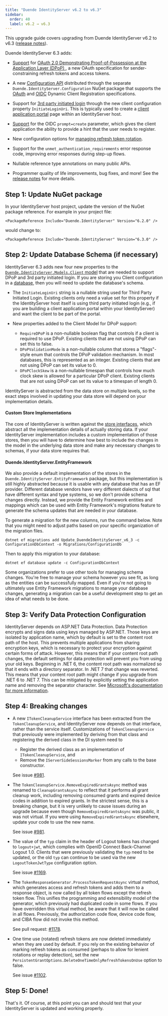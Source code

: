 ```yaml
---
title: "Duende IdentityServer v6.2 to v6.3"
sidebar:
  order: 40
  label: v6.2 → v6.3
---
```


This upgrade guide covers upgrading from Duende IdentityServer v6.2 to v6.3 ([release notes](https://github.com/DuendeSoftware/products/releases/tag/is%2F6.3.0)).

Duende IdentityServer 6.3 adds:

* [Support](../tokens/pop#demonstrating-proof-of-possession-at-the-application-layer-dpop-badge63) for [OAuth 2.0 Demonstrating Proof-of-Possession at the Application Layer (DPoP) ](https://datatracker.ietf.org/doc/draft-ietf-oauth-dpop/), a new OAuth specification for sender-constraining refresh tokens and access tokens.

* A new [Configuration API](../configuration) distributed through the separate `Duende.IdentityServer.Configuration` NuGet package that supports the [OAuth](https://datatracker.ietf.org/doc/rfc7591/) and [OIDC](https://openid.net/specs/openid-connect-registration-1_0.html) Dynamic Client Registration specifications.

* Support for [3rd party initiated login](https://openid.net/specs/openid-connect-core-1_0.html#thirdpartyinitiatedlogin) through the new client configuration property `InitiateLoginUri`. This is typically used to create a [client application portal](../ui/portal) page within an IdentityServer host.

* [Support](../reference/endpoints/authorize#optional-parameters) for the OIDC `prompt=create` parameter, which gives the client application the ability to provide a hint that the user needs to register. 

* New configuration options for [managing refresh token rotation](../tokens/refresh#accepting-consumed-tokens).

* Support for the `unmet_authentication_requirements` error response code, improving error responses during step-up flows.

* Nullable reference type annotations on many public APIs.

* Programmer quality of life improvements, bug fixes, and more! See the [release notes](https://github.com/DuendeSoftware/products/releases/tag/is%2F6.3.0) for more details.



## Step 1: Update NuGet package

In your IdentityServer host project, update the version of the NuGet package reference. 
For example in your project file:

```
<PackageReference Include="Duende.IdentityServer" Version="6.2.0" />
```

would change to: 

```
<PackageReference Include="Duende.IdentityServer" Version="6.3.0" />
```

## Step 2: Update Database Schema (if necessary)

IdentityServer 6.3 adds new four new properties to the [`Duende.IdentityServer.Models.Client` model](../reference/models/client) that are needed to support DPoP and 3rd party initiated login. If you are storing you Client configuration in a [database](../data), then you will need to update the database's schema. 

* The `InitiateLoginUri` string is a nullable string used for Third Party Initiated Login. Existing clients only need a value set for this property if the IdentityServer host itself is using third party initiated login (e.g., if you are building a client application portal within your IdentityServer) and want the client to be part of the portal.

* New properties added to the Client Model for DPoP support:
  * `RequireDPoP` is a non-nullable boolean flag that controls if a client is required to use DPoP. Existing clients that are not using DPoP can set this to false.  
  * `DPoPValidationMode` is a non-nullable column that stores a "flags"-style enum that controls the DPoP validation mechanism. In most databases, this is represented as an integer. Existing clients that are not using DPoP can set its value to 0.
  * `DPoPClockSkew` is a non-nullable timespan that controls how much clock skew is allowed for a particular DPoP client. Existing clients that are not using DPoP can set its value to a timespan of length 0.

IdentityServer is abstracted from the data store on multiple levels, so the exact steps involved in updating your data store will depend on your implementation details. 

#### Custom Store Implementations
The core of IdentityServer is written against the [store interfaces](../reference/stores), which abstract all the implementation details of actually storing data. If your IdentityServer implementation includes a custom implementation of those stores, then you will have to determine how best to include the changes in the model in the underlying data store and make any necessary changes to schemas, if your data store requires that.

#### Duende.IdentityServer.EntityFramework
We also provide a default implementation of the stores in the `Duende.IdentityServer.EntityFramework` package, but this implementation is still highly abstracted because it is usable with any database that has an EF provider. Different database vendors have very different dialects of sql that have different syntax and type systems, so we don't provide schema changes directly. Instead, we provide the Entity Framework entities and mappings which can be used with Entity Framework's migrations feature to generate the schema updates that are needed in your database. 

To generate a migration for the new columns, run the command below. Note that you might need to adjust paths based on your specific organization of the migration files.

```
dotnet ef migrations add Update_DuendeIdentityServer_v6_3 -c ConfigurationDbContext -o Migrations/ConfigurationDb
```

Then to apply this migration to your database:

```
dotnet ef database update -c ConfigurationDbContext
```

Some organizations prefer to use other tools for managing schema changes. You're free to manage your schema however you see fit, as long as the entities can be successfully mapped. Even if you're not going to ultimately use Entity Framework migrations to manage your database changes, generating a migration can be a useful development step to get an idea of what needs to be done.

## Step 3: Verify Data Protection Configuration
IdentityServer depends on ASP.NET Data Protection. Data Protection encrypts and signs data using keys managed by ASP.NET. Those keys are isolated by application name, which by default is set to the content root path of the host. This prevents multiple applications from sharing encryption keys, which is necessary to protect your encryption against certain forms of attack. However, this means that if your content root path changes, the default settings for data protection will prevent you from using your old keys. Beginning in .NET 6, the content root path was normalized so that it ends with a directory separator. In .NET 7 that change was reverted. This means that your content root path might change if you upgrade from .NET 6 to .NET 7. This can be mitigated by explicitly setting the application name and removing the separator character. See [Microsoft's documentation for more information](https://learn.microsoft.com/en-us/aspnet/core/security/data-protection/configuration/overview?view=aspnetcore-7.0#setapplicationname).

## Step 4: Breaking changes
- A new `ITokenCleanupService` interface has been extracted from the `TokenCleanupService`, and IdentityServer now depends on that interface, rather than the service itself. Customizations of `TokenCleanupService` that previously were implemented by deriving from that class and registering the derived class in the DI system need to 
  - Register the derived class as an implementation of `ITokenCleanupService`, and
  - Remove the `IServerSideSessionsMarker` from any calls to the base constructor.
  
  See issue [#981](https://github.com/DuendeSoftware/IdentityServer/issues/981).

- The `TokenCleanupService.RemoveExpiredGrantsAsync` method was renamed to `CleanupGrantsAsync` to reflect that it performs all grant cleanup work, including removing consumed grants and expired device codes in addition to expired grants. In the strictest sense, this is a  breaking change, but it is very unlikely to cause issues during an upgrade because even though `RemoveExpiredGrantsAsync` was public, it was not virtual. If you were using `RemoveExpiredGrantsAsync` elsewhere, update your code to use the new name.

  See issue [#981](https://github.com/DuendeSoftware/IdentityServer/issues/981).

- The value of the `typ` claim in the header of Logout tokens has changed to `logout+jwt`, which complies with OpenID Connect Back-Channel Logout 1.0. Clients that were previously validating the `typ` need to be updated, or the old `typ` can continue to be used via the new `LogoutTokenJwtType` configuration option.

  See issue [#1169](https://github.com/DuendeSoftware/IdentityServer/issues/1169).

- The `TokenResponseGenerator.ProcessTokenRequestAsync` virtual method, which generates access and refresh tokens and adds them to a response object, is now called by all token flows except the refresh token flow. This unifies the programming and extensibility model of the generator, which previously had duplicated code in some flows. If you have overridden this virtual method, be aware that it will now be called in all flows. Previously, the authorization code flow, device code flow, and CIBA flow did not invoke this method.

  See pull request: [#1178](https://github.com/DuendeSoftware/IdentityServer/pull/1178).

- One time use (rotated) refresh tokens are now deleted immediately when they are used by default. If you rely on the existing behavior of marking refresh tokens as consumed (perhaps to allow for lenient rotations or replay detection), set the new `PersistentGrantOptions.DeleteOneTimeOnlyRefreshTokensOnUse` option to false.

  See issue [#1102](https://github.com/DuendeSoftware/products/issues/1102). 

## Step 5: Done!

That's it. Of course, at this point you can and should test that your IdentityServer is updated and working properly.
